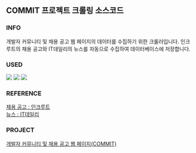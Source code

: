 <div>
  
## COMMIT 프로젝트 크롤링 소스코드

### INFO
개발자 커뮤니티 및 채용 공고 웹 페이지의 데이터를 수집하기 위한 크롤러입니다. 인크루트의 채용 공고와 IT데일리의 뉴스를 자동으로 수집하여 데이터베이스에 저장합니다.

### USED
<!--Java-->
<img src="https://img.shields.io/badge/JAVA-007396?style=for-the-badge&logo=Java&logoColor=white">
<!--SpringBoot-->
<img src="https://img.shields.io/badge/Spring Boot-6DB33F?style=for-the-badge&logo=SpringBoot&logoColor=white">
<!--Jsoup-->
<img src="https://img.shields.io/badge/Jsoup-37527f?style=for-the-badge&logo=Jsoup&logoColor=white">

### REFERENCE
[채용 공고 :  인크루트](https://www.incruit.com/?utm_source=google&utm_medium=cpc&utm_campaign=paid_keyword_google_pc&utm_term=%EC%9D%B8%ED%81%AC%EB%A3%A8%ED%8A%B8&gad_source=1&gclid=CjwKCAjwg8qzBhAoEiwAWagLrNgN-fs0HYjxiR1wX9Jhjbgh4smPiITvgJ0UwedwSuD_PvwsqEThMhoC_Q8QAvD_BwE)
<br/>
[뉴스 :  IT데일리](http://www.itdaily.kr/)

### PROJECT
[개발자 커뮤니티 및 채용 공고 웹 페이지(COMMIT)](https://github.com/JsolLee/commit)

</div>
